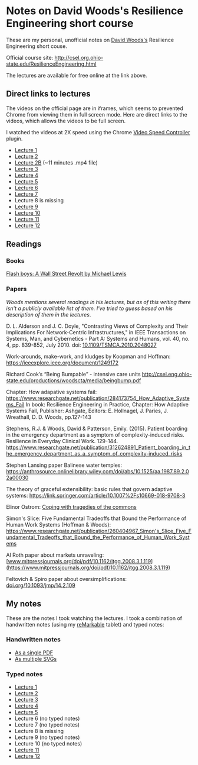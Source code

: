 # Notes on David Woods's Resilience Engineering short course

These are my personal, unofficial notes on [David
Woods's](https://complexity.osu.edu/people/woods.2) Resilience Engineering
short couse.

Official course site: <http://csel.org.ohio-state.edu/ResilienceEngineering.html>

The lectures are available for free online at the link above.

## Direct links to lectures

The videos on the official page are in iframes, which seems to prevented Chrome
from viewing them in full screen mode. Here are direct links to the videos,
which allows the videos to be full screen.

I watched the videos at 2X speed using the Chrome [Video Speed Controller](https://chrome.google.com/webstore/detail/video-speed-controller/nffaoalbilbmmfgbnbgppjihopabppdk) plugin.

* [Lecture 1](https://livestream.com/accounts/10405787/events/3731290/player)
* [Lecture 2](https://livestream.com/accounts/10405787/events/3733706/player)
* [Lecture 2B](http://csel.org.ohio-state.edu/videos/video2b.mp4) (~11 minutes .mp4 file)
* [Lecture 3](http://new.livestream.com/accounts/10405787/events/3733742/player)
* [Lecture 4](https://livestream.com/accounts/10405787/events/3734088/player)
* [Lecture 5](https://livestream.com/accounts/10405787/events/3734094/player)
* [Lecture 6](https://livestream.com/accounts/10405787/events/3734096/player)
* [Lecture 7](https://livestream.com/accounts/10405787/events/3734098/player)
* Lecture 8 is missing
* [Lecture 9](https://livestream.com/accounts/10405787/events/3734106/player)
* [Lecture 10](https://livestream.com/accounts/10405787/events/3734108/player)
* [Lecture 11](https://livestream.com/accounts/10405787/events/3734112/player)
* [Lecture 12](https://livestream.com/accounts/10405787/events/3734114/player)


## Readings

### Books

[Flash boys: A Wall Street Revolt by Michael Lewis](https://www.goodreads.com/book/show/24724602-flash-boys)

### Papers

*Woods mentions several readings in his lectures, but as of this writing there
isn't a publicly available list of them. I've tried to guess based on his description of them in the lectures*.


D. L. Alderson and J. C. Doyle, "Contrasting Views of Complexity and Their
Implications For Network-Centric Infrastructures," in IEEE Transactions on
Systems, Man, and Cybernetics - Part A: Systems and Humans, vol. 40, no. 4, pp.
839-852, July 2010.  doi:
[10.1109/TSMCA.2010.2048027](https://doi.org/10.1109/TSMCA.2010.2048027)

Work-arounds, make-work, and kludges by Koopman and Hoffman: <https://ieeexplore.ieee.org/document/1249172>

Richard Cook’s “Being Bumpable” - intensive care units <http://csel.eng.ohio-state.edu/productions/woodscta/media/beingbump.pdf>

Chapter: How adapative systems fail: <https://www.researchgate.net/publication/284173754_How_Adaptive_Systems_Fail>
In book: Resilience Engineering in Practice, Chapter: How Adaptive Systems Fail, Publisher: Ashgate, Editors: E. Hollnagel, J. Paries, J. Wreathall, D. D. Woods, pp.127-143

Stephens, R.J. & Woods, David & Patterson, Emily. (2015). Patient boarding in the emergency department as a symptom of complexity-induced risks. Resilience in Everyday Clinical Work. 129-144. <https://www.researchgate.net/publication/312624891_Patient_boarding_in_the_emergency_department_as_a_symptom_of_complexity-induced_risks>

Stephen Lansing paper Balinese water temples: https://anthrosource.onlinelibrary.wiley.com/doi/abs/10.1525/aa.1987.89.2.02a00030

The theory of graceful extensibility: basic rules that govern adaptive systems: https://link.springer.com/article/10.1007%2Fs10669-018-9708-3

Elinor Ostrom: [Coping with tragedies of the commons](https://www.annualreviews.org/doi/abs/10.1146/annurev.polisci.2.1.493)

Simon's Slice: Five Fundamental Tradeoffs that Bound the Performance of Human Work Systems (Hoffman & Woods): <https://www.researchgate.net/publication/260404967_Simon's_Slice_Five_Fundamental_Tradeoffs_that_Bound_the_Performance_of_Human_Work_Systems>


Al Roth paper about markets unraveling: [www.mitpressjournals.org/doi/pdf/10.1162/itgg.2008.3.1.119](https://www.mitpressjournals.org/doi/pdf/10.1162/itgg.2008.3.1.119)


Feltovich & Spiro paper about oversimplifications: [doi.org/10.1093/jmp/14.2.109](https://doi.org/10.1093/jmp/14.2.109)

## My notes

These are the notes I took watching the lectures. I took a combination of handwritten notes (using my [reMarkable](https://remarkable.com/) tablet) and typed notes:

### Handwritten notes

* [As a single PDF](notes.pdf)
* [As multiple SVGs](handwritten-notes)

### Typed notes

* [Lecture 1](lecture-1.md)
* [Lecture 2](lecture-2.md)
* [Lecture 3](lecture-3.md)
* [Lecture 4](lecture-4.md)
* [Lecture 5](lecture-5.md)
* Lecture 6 (no typed notes)
* Lecture 7 (no typed notes)
* Lecture 8 is missing
* Lecture 9 (no typed notes)
* Lecture 10 (no typed notes)
* [Lecture 11](lecture-11.md)
* [Lecture 12](lecture-12.md)
